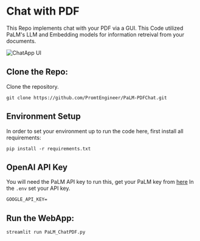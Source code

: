 # Chat with PDF 
This Repo implements chat with your PDF via a GUI. This Code utilized PaLM's LLM and Embedding models for information retreival from your documents. 


![ChatApp UI](https://github.com/PromtEngineer/PDF_Chat-GUI/assets/134474669/bba57a81-909f-4fe3-91cd-96ae14c17438)

## Clone the Repo:
Clone the repository. 
```shell
git clone https://github.com/PromtEngineer/PaLM-PDFChat.git
```

## Environment Setup
In order to set your environment up to run the code here, first install all requirements:

```shell
pip install -r requirements.txt
```

## OpenAI API Key 

You will need the PaLM API key to run this, get your PaLM key from [here](https://developers.generativeai.google/)
In the `.env` set your API key. 

```shell
GOOGLE_API_KEY=
```

## Run the WebApp:

```shell
streamlit run PaLM_ChatPDF.py
```
